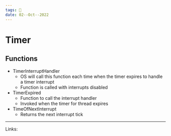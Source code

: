 ```yaml
---
tags: 🌱
date: 02--Oct--2022
---
```


# Timer

## Functions
- TimerInterruptHandler
    - OS will call this function each time when the timer expires to handle a timer interrupt
    - Function is called with interrupts disabled
- TimerExpired
    - Function to call the interrupt handler
    - Invoked when the timer for thread expires
- TimeOfNextInterrupt
    - Returns the next interrupt tick

---
Links: 